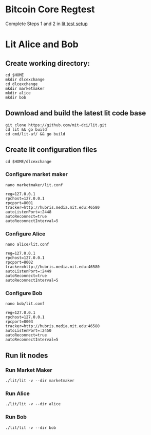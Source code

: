# Bitcoin Core Regtest

Complete Steps 1 and 2 in [lit test setup](https://github.com/mit-dci/lit/blob/master/docs/test-setup.md)

# Lit Alice and Bob
## Create working directory:

```
cd $HOME
mkdir dlcexchange
cd dlcexchange
mkdir marketmaker
mkdir alice
mkdir bob
```

## Download and build the latest lit code base

```
git clone https://github.com/mit-dci/lit.git
cd lit && go build
cd cmd/lit-af/ && go build

```

## Create lit configuration files

```
cd $HOME/dlcexchange
```

### Configure market maker

```
nano marketmaker/lit.conf
```

```
reg=127.0.0.1
rpchost=127.0.0.1
rpcport=8001
tracker=http://hubris.media.mit.edu:46580
autoListenPort=:2448
autoReconnect=true
autoReconnectInterval=5
```

### Configure Alice

```
nano alice/lit.conf
```

```
reg=127.0.0.1
rpchost=127.0.0.1
rpcport=8002
tracker=http://hubris.media.mit.edu:46580
autoListenPort=:2449
autoReconnect=true
autoReconnectInterval=5
```

### Configure Bob

```
nano bob/lit.conf
```

```
reg=127.0.0.1
rpchost=127.0.0.1
rpcport=8003
tracker=http://hubris.media.mit.edu:46580
autoListenPort=:2450
autoReconnect=true
autoReconnectInterval=5
```

## Run lit nodes

### Run Market Maker
```
./lit/lit -v --dir marketmaker
```

### Run Alice
```
./lit/lit -v --dir alice
```

### Run Bob
```
./lit/lit -v --dir bob
```
